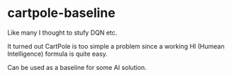 # cartpole-baseline

Like many I thought to stufy DQN etc.

It turned out CartPole is too simple a problem since a working HI (Humean Intelligence) formula is quite easy.

Can be used as a baseline for some AI solution.
